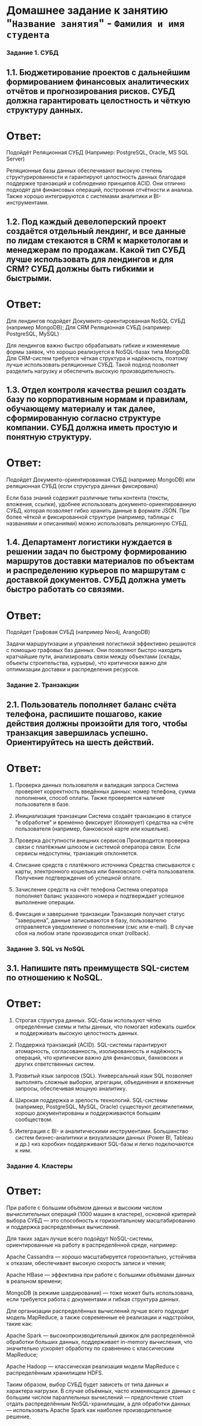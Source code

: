# Домашнее задание к занятию "`Название занятия`" - `Фамилия и имя студента`


### Задание 1. СУБД

## 1.1. Бюджетирование проектов с дальнейшим формированием финансовых аналитических отчётов и прогнозирования рисков. СУБД должна гарантировать целостность и чёткую структуру данных.
# Ответ:
Подойдёт Реляционная СУБД (Например: PostgreSQL, Oracle, MS SQL Server)

Реляционные базы данных обеспечивают высокую степень структурированности и гарантируют целостность данных благодаря поддержке транзакций и соблюдению принципов ACID. Они отлично подходят для финансовых операций, построения отчётности и анализа. Также хорошо интегрируются с системами аналитики и BI-инструментами.

## 1.2. Под каждый девелоперский проект создаётся отдельный лендинг, и все данные по лидам стекаются в CRM к маркетологам и менеджерам по продажам. Какой тип СУБД лучше использовать для лендингов и для CRM? СУБД должны быть гибкими и быстрыми.
# Ответ:

Для лендингов подойдет Документо-ориентированная NoSQL СУБД (например MongoDB);
Для CRM Реляционная СУБД (например: PostgreSQL, MySQL)

Для лендингов важно быстро обрабатывать гибкие и изменяемые формы заявок, что хорошо реализуется в NoSQL-базах типа MongoDB. Для CRM-систем требуется чёткая структура и надёжность, поэтому лучше использовать реляционные СУБД. Такой подход позволяет разделить нагрузку и обеспечить высокую производительность.

## 1.3. Отдел контроля качества решил создать базу по корпоративным нормам и правилам, обучающему материалу и так далее, сформированную согласно структуре компании. СУБД должна иметь простую и понятную структуру.
# Ответ:

Подойдет Документо-ориентированная СУБД (например MongoDB) или реляционная СУБД (если структура данных фиксирована)

Если база знаний содержит различные типы контента (тексты, вложения, ссылки), удобнее использовать документо-ориентированную СУБД, которая позволяет гибко хранить данные в формате JSON. При более чёткой и фиксированной структуре (например, таблицы с названиями и описаниями) можно использовать реляционную СУБД.

## 1.4. Департамент логистики нуждается в решении задач по быстрому формированию маршрутов доставки материалов по объектам и распределению курьеров по маршрутам с доставкой документов. СУБД должна уметь быстро работать со связями.
# Ответ:

Подойдет Графовая СУБД (например Neo4j, ArangoDB)

Задачи маршрутизации и управления логистикой эффективно решаются с помощью графовых баз данных. Они позволяют быстро находить кратчайшие пути, анализировать связи между объектами (склады, объекты строительства, курьеры), что критически важно для оптимизации доставки и распределения ресурсов.



### Задание 2. Транзакции

## 2.1. Пользователь пополняет баланс счёта телефона, распишите пошагово, какие действия должны произойти для того, чтобы транзакция завершилась успешно. Ориентируйтесь на шесть действий.
# Ответ:

1) Проверка данных пользователя и валидация запроса
Система проверяет корректность введённых данных: номер телефона, сумма пополнения, способ оплаты. Также проверяется наличие пользователя в базе.

2) Инициализация транзакции
Система создаёт транзакцию в статусе "в обработке" и временно фиксирует (блокирует) средства на счёте пользователя (например, банковской карте или кошельке).

3) Проверка доступности внешних сервисов
Производится проверка связи с платёжным шлюзом и системой оператора связи. Если сервисы недоступны, транзакция отклоняется.

4) Списание средств с платёжного источника
Средства списываются с карты, электронного кошелька или банковского счёта пользователя. Получение подтверждения об успешной оплате.

5) Зачисление средств на счёт телефона
Система оператора пополняет баланс указанного номера и подтверждает успешное выполнение операции.

6) Фиксация и завершение транзакции
Транзакция получает статус "завершена", данные записываются в базу, пользователю отправляется уведомление о пополнении (смс или e-mail). В случае сбоя на любом этапе производится откат (rollback).



### Задание 3. SQL vs NoSQL
## 3.1. Напишите пять преимуществ SQL-систем по отношению к NoSQL.

# Ответ:
1) Строгая структура данных.
SQL-базы используют чётко определённые схемы и типы данных, что помогает избежать ошибок и поддерживать высокую целостность данных.

2) Поддержка транзакций (ACID).
SQL-системы гарантируют атомарность, согласованность, изолированность и надёжность операций, что критически важно для финансовых, банковских и других ответственных систем.

3) Развитый язык запросов (SQL).
Универсальный язык SQL позволяет выполнять сложные выборки, агрегации, объединения и вложенные запросы, обеспечивая мощную аналитику.

4) Широкая поддержка и зрелость технологий.
SQL-системы (например, PostgreSQL, MySQL, Oracle) существуют десятилетиями, хорошо документированы и поддерживаются большим сообществом.

5) Интеграция с BI- и аналитическими инструментами.
Большинство систем бизнес-аналитики и визуализации данных (Power BI, Tableau и др.) «из коробки» поддерживают SQL-базы и легко подключаются к ним.


### Задание 4. Кластеры
# Ответ:
При работе с большим объёмом данных и высоким числом вычислительных операций (1000 машин в кластере), основной критерий выбора СУБД — это способность к горизонтальному масштабированию и поддержка распределённых вычислений.

Для таких задач лучше всего подойдут NoSQL-системы, ориентированные на работу в распределённой среде, например:

Apache Cassandra — хорошо масштабируется горизонтально, устойчива к отказам, обеспечивает высокую скорость записи и чтения;

Apache HBase — эффективна при работе с большими объёмами данных в реальном времени;

MongoDB (в режиме шардирования) — тоже может быть использована, если требуется работа с документами и гибкая структура данных.

Для организации распределённых вычислений лучше всего подходит модель MapReduce, а также современные её реализации и надстройки, такие как:

Apache Spark — высокопроизводительный движок для распределённой обработки больших данных, поддерживает in-memory вычисления, что значительно ускоряет обработку по сравнению с классическим MapReduce;

Apache Hadoop — классическая реализация модели MapReduce с распределённым хранилищем HDFS.

Таким образом, выбор СУБД будет зависеть от типа данных и характера нагрузки. В случае объёмных, часто изменяющихся данных с большим числом параллельных вычислений — предпочтение стоит отдать распределённым NoSQL-хранилищам, а для обработки данных — использовать Apache Spark как наиболее производительное решение.


